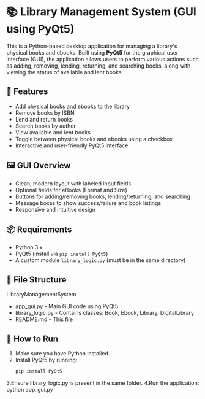 # 📚 Library Management System (GUI using PyQt5)

This is a Python-based desktop application for managing a library's physical books and ebooks. Built using **PyQt5** for the graphical user interface (GUI), the application allows users to perform various actions such as adding, removing, lending, returning, and searching books, along with viewing the status of available and lent books.

## 🧰 Features
- Add physical books and ebooks to the library
- Remove books by ISBN
- Lend and return books
- Search books by author
- View available and lent books
- Toggle between physical books and ebooks using a checkbox
- Interactive and user-friendly PyQt5 interface

## 🖼️ GUI Overview
- Clean, modern layout with labeled input fields
- Optional fields for eBooks (Format and Size)
- Buttons for adding/removing books, lending/returning, and searching
- Message boxes to show success/failure and book listings
- Responsive and intuitive design

## 📦 Requirements
- Python 3.x
- PyQt5 (install via `pip install PyQt5`)
- A custom module `library_logic.py` (must be in the same directory)

## 📁 File Structure
LibraryManagementSystem
- app_gui.py - Main GUI code using PyQt5
- library_logic.py - Contains classes: Book, Ebook, Library, DigitalLibrary
- README.md - This file

## 🚀 How to Run
1. Make sure you have Python installed.
2. Install PyQt5 by running:
   ```bash
   pip install PyQt5
3.Ensure library_logic.py is present in the same folder.
4.Run the application:
  python app_gui.py
